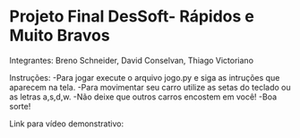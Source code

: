 # Projeto Final DesSoft- Rápidos e Muito Bravos
Integrantes:
Breno Schneider, David Conselvan, Thiago Victoriano

Instruções:
-Para jogar execute o arquivo jogo.py e siga as intruções que aparecem na tela.
-Para movimentar seu carro utilize as setas do teclado ou as letras a,s,d,w.
-Não deixe que outros carros encostem em você!
-Boa sorte!

Link para vídeo demonstrativo:

